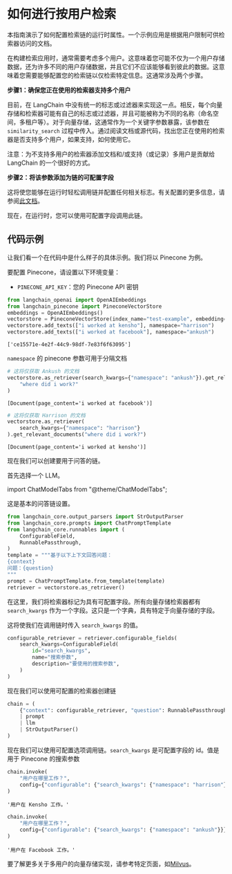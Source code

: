 # 如何进行按用户检索

本指南演示了如何配置检索链的运行时属性。一个示例应用是根据用户限制可供检索器访问的文档。

在构建检索应用时，通常需要考虑多个用户。这意味着您可能不仅为一个用户存储数据，还为许多不同的用户存储数据，并且它们不应该能够看到彼此的数据。这意味着您需要能够配置您的检索链以仅检索特定信息。这通常涉及两个步骤。

**步骤1：确保您正在使用的检索器支持多个用户**

目前，在 LangChain 中没有统一的标志或过滤器来实现这一点。相反，每个向量存储和检索器可能有自己的标志或过滤器，并且可能被称为不同的名称（命名空间，多租户等）。对于向量存储，这通常作为一个关键字参数暴露，该参数在 `similarity_search` 过程中传入。通过阅读文档或源代码，找出您正在使用的检索器是否支持多个用户，如果支持，如何使用它。

注意：为不支持多用户的检索器添加文档和/或支持（或记录）多用户是贡献给 LangChain 的一个很好的方式。

**步骤2：将该参数添加为链的可配置字段**

这将使您能够在运行时轻松调用链并配置任何相关标志。有关配置的更多信息，请参阅[此文档](/docs/how_to/configure)。

现在，在运行时，您可以使用可配置字段调用此链。

## 代码示例

让我们看一个在代码中是什么样子的具体示例。我们将以 Pinecone 为例。

要配置 Pinecone，请设置以下环境变量：

- `PINECONE_API_KEY`：您的 Pinecone API 密钥

```python
from langchain_openai import OpenAIEmbeddings
from langchain_pinecone import PineconeVectorStore
embeddings = OpenAIEmbeddings()
vectorstore = PineconeVectorStore(index_name="test-example", embedding=embeddings)
vectorstore.add_texts(["i worked at kensho"], namespace="harrison")
vectorstore.add_texts(["i worked at facebook"], namespace="ankush")
```

```output
['ce15571e-4e2f-44c9-98df-7e83f6f63095']
```

`namespace` 的 pinecone 参数可用于分隔文档

```python
# 这将仅获取 Ankush 的文档
vectorstore.as_retriever(search_kwargs={"namespace": "ankush"}).get_relevant_documents(
    "where did i work?"
)
```

```output
[Document(page_content='i worked at facebook')]
```

```python
# 这将仅获取 Harrison 的文档
vectorstore.as_retriever(
    search_kwargs={"namespace": "harrison"}
).get_relevant_documents("where did i work?")
```

```output
[Document(page_content='i worked at kensho')]
```

现在我们可以创建要用于问答的链。

首先选择一个 LLM。

import ChatModelTabs from "@theme/ChatModelTabs";

<ChatModelTabs customVarName="llm" />

这是基本的问答链设置。

```python
from langchain_core.output_parsers import StrOutputParser
from langchain_core.prompts import ChatPromptTemplate
from langchain_core.runnables import (
    ConfigurableField,
    RunnablePassthrough,
)
template = """基于以下上下文回答问题：
{context}
问题：{question}
"""
prompt = ChatPromptTemplate.from_template(template)
retriever = vectorstore.as_retriever()
```

在这里，我们将检索器标记为具有可配置字段。所有向量存储检索器都有 `search_kwargs` 作为一个字段。这只是一个字典，具有特定于向量存储的字段。

这将使我们在调用链时传入 `search_kwargs` 的值。

```python
configurable_retriever = retriever.configurable_fields(
    search_kwargs=ConfigurableField(
        id="search_kwargs",
        name="搜索参数",
        description="要使用的搜索参数",
    )
)
```

现在我们可以使用可配置的检索器创建链

```python
chain = (
    {"context": configurable_retriever, "question": RunnablePassthrough()}
    | prompt
    | llm
    | StrOutputParser()
)
```

现在我们可以使用可配置选项调用链。`search_kwargs` 是可配置字段的 id。值是用于 Pinecone 的搜索参数

```python
chain.invoke(
    "用户在哪里工作？",
    config={"configurable": {"search_kwargs": {"namespace": "harrison"}}},
)
```

```output
'用户在 Kensho 工作。'
```

```python
chain.invoke(
    "用户在哪里工作？",
    config={"configurable": {"search_kwargs": {"namespace": "ankush"}}},
)
```

```output
'用户在 Facebook 工作。'
```

要了解更多关于多用户的向量存储实现，请参考特定页面，如[Milvus](/docs/integrations/vectorstores/milvus)。